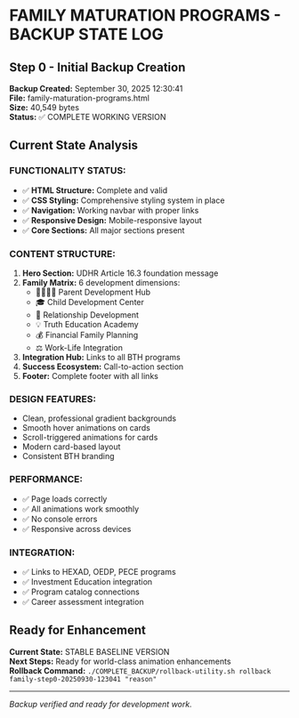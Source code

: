 # FAMILY MATURATION PROGRAMS - BACKUP STATE LOG
## Step 0 - Initial Backup Creation

**Backup Created:** September 30, 2025 12:30:41  
**File:** family-maturation-programs.html  
**Size:** 40,549 bytes  
**Status:** ✅ COMPLETE WORKING VERSION

## Current State Analysis

### **FUNCTIONALITY STATUS:**
- ✅ **HTML Structure:** Complete and valid
- ✅ **CSS Styling:** Comprehensive styling system in place
- ✅ **Navigation:** Working navbar with proper links
- ✅ **Responsive Design:** Mobile-responsive layout
- ✅ **Core Sections:** All major sections present

### **CONTENT STRUCTURE:**
1. **Hero Section:** UDHR Article 16.3 foundation message
2. **Family Matrix:** 6 development dimensions:
   - 👨‍👩‍👧‍👦 Parent Development Hub
   - 🎓 Child Development Center  
   - 🤝 Relationship Development
   - 💡 Truth Education Academy
   - 💰 Financial Family Planning
   - ⚖️ Work-Life Integration
3. **Integration Hub:** Links to all BTH programs
4. **Success Ecosystem:** Call-to-action section
5. **Footer:** Complete footer with all links

### **DESIGN FEATURES:**
- Clean, professional gradient backgrounds
- Smooth hover animations on cards
- Scroll-triggered animations for cards
- Modern card-based layout
- Consistent BTH branding

### **PERFORMANCE:**
- ✅ Page loads correctly
- ✅ All animations work smoothly  
- ✅ No console errors
- ✅ Responsive across devices

### **INTEGRATION:**
- ✅ Links to HEXAD, OEDP, PECE programs
- ✅ Investment Education integration
- ✅ Program catalog connections
- ✅ Career assessment integration

## Ready for Enhancement

**Current State:** STABLE BASELINE VERSION  
**Next Steps:** Ready for world-class animation enhancements  
**Rollback Command:** `./COMPLETE_BACKUP/rollback-utility.sh rollback family-step0-20250930-123041 "reason"`

---
*Backup verified and ready for development work.*